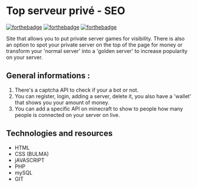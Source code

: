 # Top serveur privé - SEO 

[![forthebadge](https://forthebadge.com/images/badges/uses-html.svg)](https://forthebadge.com) [![forthebadge](https://forthebadge.com/images/badges/uses-css.svg)](https://forthebadge.com) [![forthebadge](https://forthebadge.com/images/badges/made-with-javascript.svg)](https://forthebadge.com)

Site that allows you to put private server games for visibility. There is also an option to spot your private server on the top of the page for money or transform your 'normal server' into a 'golden server' to increase popularity on your server.

## General informations :

1. There's a captcha API to check if your a bot or not.
2. You can register, login, adding a server, delete it, you also have a 'wallet' that shows you your amount of money.
3. You can add a specific API on minecraft to show to people how many people is connected on your server on live.

## Technologies and resources

- HTML
- CSS (BULMA)
- jAVASCRIPT
- PHP
- mySQL
- GIT
